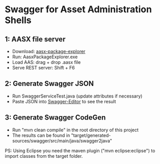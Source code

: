 # Swagger for Asset Administration Shells

## 1: AASX file server
- Download: <a href="https://github.com/admin-shell-io/aasx-package-explorer.git">aasx-package-explorer</a>
- Run: AasxPackageExplorer.exe
- Load AAS: drag + drop .aasx file
- Serve REST server: Shift + F6

## 2: Generate Swagger JSON
- Run SwaggerServiceTest.java (update attributes if necessary)
- Paste JSON into <a href="https://editor.swagger.io/">Swagger-Editor</a> to see the result

## 3: Generate Swagger CodeGen
- Run "mvn clean compile" in the root directory of this project
- The results can be found in "target/generated-sources/swagger/src/main/java/swagger2java"

PS: Using Eclipse you need the maven plugin ("mvn eclipse:eclipse") to import classes from the target folder.